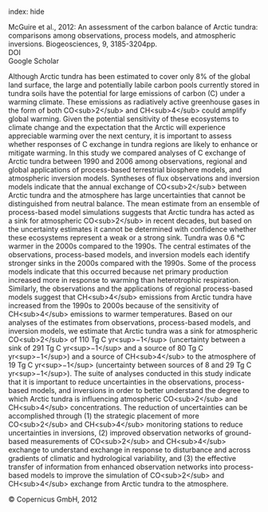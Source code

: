index: hide

<div class="Citation">

  <div class="Citation-body">
    <div class="Citation-text">McGuire et al., 2012: An assessment of the carbon balance of Arctic tundra: comparisons among observations, process models, and atmospheric inversions. <span class="Article-journal">Biogeosciences, </span><span class="Article-volume">9, </span>3185-3204pp.</div>
    <div class="Citation-links">
      <div class="CitationLink" data-href="https://doi.org/10.5194/bg-9-3185-2012">
        <div class="CitationLink-icon CitationLink-Doi"></div>
        <div class="CitationLink-text">DOI</div>
      </div>
      <div class="CitationLink" data-href="https://scholar.google.com/scholar?q=10.5194/bg-9-3185-2012">
        <div class="CitationLink-icon CitationLink-Scholar"></div>
        <div class="CitationLink-text">Google Scholar</div>
      </div>
    </div>
  </div>
</div>

Although Arctic tundra has been estimated to cover only 8% of the global land surface, the large and potentially labile carbon pools currently stored in tundra soils have the potential for large emissions of carbon (C) under a warming climate. These emissions as radiatively active greenhouse gases in the form of both CO&lt;sub&gt;2&lt;/sub&gt; and CH&lt;sub&gt;4&lt;/sub&gt; could amplify global warming. Given the potential sensitivity of these ecosystems to climate change and the expectation that the Arctic will experience appreciable warming over the next century, it is important to assess whether responses of C exchange in tundra regions are likely to enhance or mitigate warming. In this study we compared analyses of C exchange of Arctic tundra between 1990 and 2006 among observations, regional and global applications of process-based terrestrial biosphere models, and atmospheric inversion models. Syntheses of flux observations and inversion models indicate that the annual exchange of CO&lt;sub&gt;2&lt;/sub&gt; between Arctic tundra and the atmosphere has large uncertainties that cannot be distinguished from neutral balance. The mean estimate from an ensemble of process-based model simulations suggests that Arctic tundra has acted as a sink for atmospheric CO&lt;sub&gt;2&lt;/sub&gt; in recent decades, but based on the uncertainty estimates it cannot be determined with confidence whether these ecosystems represent a weak or a strong sink. Tundra was 0.6 °C warmer in the 2000s compared to the 1990s. The central estimates of the observations, process-based models, and inversion models each identify stronger sinks in the 2000s compared with the 1990s. Some of the process models indicate that this occurred because net primary production increased more in response to warming than heterotrophic respiration. Similarly, the observations and the applications of regional process-based models suggest that CH&lt;sub&gt;4&lt;/sub&gt; emissions from Arctic tundra have increased from the 1990s to 2000s because of the sensitivity of CH&lt;sub&gt;4&lt;/sub&gt; emissions to warmer temperatures. Based on our analyses of the estimates from observations, process-based models, and inversion models, we estimate that Arctic tundra was a sink for atmospheric CO&lt;sub&gt;2&lt;/sub&gt; of 110 Tg C yr&lt;sup&gt;−1&lt;/sup&gt; (uncertainty between a sink of 291 Tg C yr&lt;sup&gt;−1&lt;/sup&gt; and a source of 80 Tg C yr&lt;sup&gt;−1&lt;/sup&gt;) and a source of CH&lt;sub&gt;4&lt;/sub&gt; to the atmosphere of 19 Tg C yr&lt;sup&gt;−1&lt;/sup&gt; (uncertainty between sources of 8 and 29 Tg C yr&lt;sup&gt;−1&lt;/sup&gt;). The suite of analyses conducted in this study indicate that it is important to reduce uncertainties in the observations, process-based models, and inversions in order to better understand the degree to which Arctic tundra is influencing atmospheric CO&lt;sub&gt;2&lt;/sub&gt; and CH&lt;sub&gt;4&lt;/sub&gt; concentrations. The reduction of uncertainties can be accomplished through (1) the strategic placement of more CO&lt;sub&gt;2&lt;/sub&gt; and CH&lt;sub&gt;4&lt;/sub&gt; monitoring stations to reduce uncertainties in inversions, (2) improved observation networks of ground-based measurements of CO&lt;sub&gt;2&lt;/sub&gt; and CH&lt;sub&gt;4&lt;/sub&gt; exchange to understand exchange in response to disturbance and across gradients of climatic and hydrological variability, and (3) the effective transfer of information from enhanced observation networks into process-based models to improve the simulation of CO&lt;sub&gt;2&lt;/sub&gt; and CH&lt;sub&gt;4&lt;/sub&gt; exchange from Arctic tundra to the atmosphere.

<div class="Citation-copy">
&copy; Copernicus GmbH, 2012
</div>